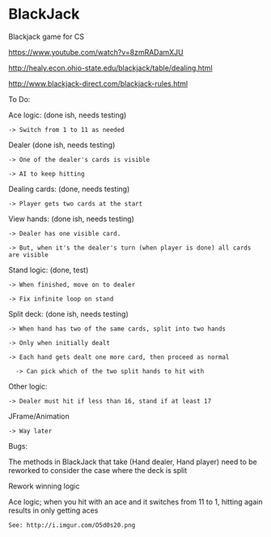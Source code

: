 # BlackJack
Blackjack game for CS

https://www.youtube.com/watch?v=8zmRADamXJU

http://healy.econ.ohio-state.edu/blackjack/table/dealing.html 

http://www.blackjack-direct.com/blackjack-rules.html

To Do:

  Ace logic: (done ish, needs testing)
    
    -> Switch from 1 to 11 as needed
    
  Dealer (done ish, needs testing)
  
    -> One of the dealer's cards is visible
    
    -> AI to keep hitting 
    
  Dealing cards: (done, needs testing)
  
    -> Player gets two cards at the start
    
  View hands: (done ish, needs testing)
  
    -> Dealer has one visible card.
    
    -> But, when it's the dealer's turn (when player is done) all cards are visible
    
  Stand logic: (done, test)
  
    -> When finished, move on to dealer
      
    -> Fix infinite loop on stand
    
  Split deck: (done ish, needs testing)
  
    -> When hand has two of the same cards, split into two hands
    
    -> Only when initially dealt
    
    -> Each hand gets dealt one more card, then proceed as normal
      
      -> Can pick which of the two split hands to hit with
    
  Other logic: 
  
    -> Dealer must hit if less than 16, stand if at least 17
    
  JFrame/Animation
  
    -> Way later
    
  Bugs:
  
   The methods in BlackJack that take (Hand dealer, Hand player) need to be reworked to consider the case where the deck is split
  
   Rework winning logic
  
   Ace logic; when you hit with an ace and it switches from 11 to 1, hitting again results in only getting aces
   
    See: http://i.imgur.com/O5d0s20.png
    
  
